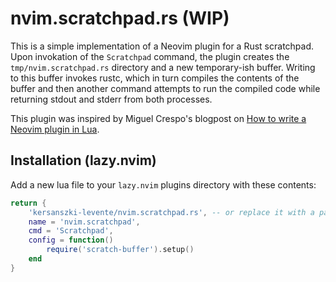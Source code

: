 # nvim.scratchpad.rs (WIP)

This is a simple implementation of a Neovim plugin for a Rust scratchpad. Upon invokation of the `Scratchpad` command, the plugin creates the `tmp/nvim.scratchpad.rs` directory and a new temporary-ish buffer. Writing to this buffer invokes rustc, which in turn compiles the contents of the buffer and then another command attempts to run the compiled code while returning stdout and stderr from both processes.

This plugin was inspired by Miguel Crespo's blogpost on [How to write a Neovim plugin in Lua](https://miguelcrespo.co/posts/how-to-write-a-neovim-plugin-in-lua).

## Installation (lazy.nvim)

Add a new lua file to your `lazy.nvim` plugins directory with these contents:

```lua
return {
    'kersanszki-levente/nvim.scratchpad.rs', -- or replace it with a path to a local directory
    name = 'nvim.scratchpad',
    cmd = 'Scratchpad',
    config = function()
        require('scratch-buffer').setup()
    end
}
```
